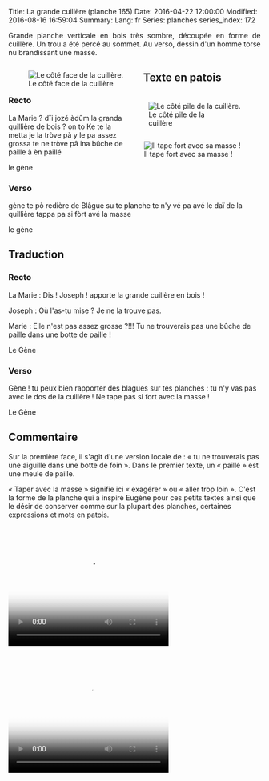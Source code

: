 Title: La grande cuillère (planche 165)
Date: 2016-04-22 12:00:00
Modified: 2016-08-16 16:59:04
Summary: 
Lang: fr
Series: planches
series_index: 172

<p style="text-align:justify;">Grande planche verticale en bois très
sombre, découpée en forme de cuillère.  Un trou a été percé au
sommet. Au verso, dessin d'un homme torse nu brandissant une
masse.</p>


<figure class="image-block" style="float: left;">
  <img alt="Le côté face de la cuillère." src="{static}/images/planche_165_recto-2.png">
  <figcaption style="max-width: 185px">Le côté face de la cuillère</figcaption>
</figure>


<figure class="image-block" style="float: right;">
  <img alt="Le côté pile de la cuillère." src="{static}/images/planche_165_verso.png">
  <figcaption style="max-width: 162px">Le côté pile de la cuillère</figcaption>
</figure>

<figure class="image-block" style="float: right;">
  <img alt="Il tape fort avec sa masse !" src="{static}/images/planche_165_verso_detail_dessin.png">
  <figcaption style="max-width: 190px">Il tape fort avec sa masse !</figcaption>
</figure>

## Texte en patois

### Recto

La Marie ?  dïi jozé àdûm la granda quillière de bois ?  on to Ke te
la metta je la tròve pà y le pa assez grossa te ne tròve pâ ina bûche
de paille â èn paillé

le gène

### Verso

gène te pò redière de Blâgue su te planche te n'y vé pa avé le daï de
la quillière tappa pa si fòrt avé la masse

le gène

## Traduction

### Recto

La Marie :  Dis ! Joseph ! apporte la grande cuillère en bois !

Joseph : Où l'as-tu mise ? Je ne la trouve pas.

Marie : Elle n'est pas assez grosse ?!!!  Tu ne trouverais pas une
bûche de paille dans une botte de paille !

Le Gène

### Verso

Gène ! tu peux bien rapporter des blagues sur tes planches : tu n'y
vas pas avec le dos de la cuillère !  Ne tape pas si fort avec la
masse !

Le Gène

## Commentaire

Sur la première face, il s'agit d'une version locale de : « tu ne
trouverais pas une aiguille dans une botte de foin ».  Dans le premier
texte, un « paillé » est une meule de paille.

« Taper avec la masse » signifie ici « exagérer » ou « aller trop
loin ».  C'est la forme de la planche qui a inspiré Eugène pour ces
petits textes ainsi que le désir de conserver comme sur la plupart des
planches, certaines expressions et mots en patois.

<video width="320" height="240" controls
  poster="{static}/images/thumbnails/video_165.jpg">
  <source src="https://d1njpgd0ygatdn.cloudfront.net/video_165.mp4" type="video/mp4">
</video>

<video width="320" height="240" controls
  poster="{static}/images/thumbnails/video_165bis.jpg">
  <source src="https://d1njpgd0ygatdn.cloudfront.net/video_165bis.mp4" type="video/mp4">
</video>
